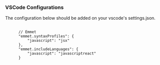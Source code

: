 ### VSCode Configurations

The configuration below should be added on your vscode's settings.json.

<pre>
  <code>
      // Emmet
      "emmet.syntaxProfiles": {
          "javascript": "jsx"
      },
      "emmet.includeLanguages": {
          "javascript": "javascriptreact"
      }
  </code>
</pre>

